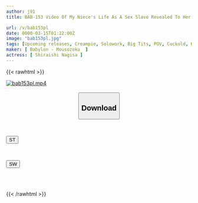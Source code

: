 ```yaml
---
author: j91
title: BAB-153 Video Of My Niece's Life As A Sex Slave Revealed To Her Uncle And Aunt Over The Phone, Nagisa Shiraishi

url: /v/bab153pl
date: 0000-03-15T01:22:00Z
image: "bab153pl.jpg"
tags: [Upcoming releases, Creampie, Solowork, Big Tits, POV, Cuckold, Huge Butt	]
maker: [ Babylon - Mousozoku  ]
actress: [ Shiraishi Nagisa ]
---
```



{{< rawhtml >}}

<div class="video" data-videoid="pending_link_2.html">
    <a href="javascript:;">
        <img src="/v/bab153pl/bab153pl.jpg" width="WIDTH" height="HEIGHT" alt="bab153pl.mp4" loading="lazy">
    </a>
</div>

<script type="text/javascript" src="https://j91.asia/asset/on-demand-pend.js"></script>

<br>
  <link rel="stylesheet" href="https://j91.asia/asset/bs5.css">
  
  <center>
  <button class="btn btn-primary" type="button" data-bs-toggle="collapse" data-bs-target=".multi-collapse" aria-expanded="false" aria-controls="multiCollapseExample1 multiCollapseExample2"><h2>Download</h2></button></center>
</p>
<div class="row">
  <div class="col">
    <div class="collapse multi-collapse" id="multiCollapseExample1">
      <div class="card card-body">
	      	      <br>
<div class="buttons">  
<p><a href="https://j91.asia/pending_link_2.html" target="_blank"><button class="btn-hover color-3"><i class="fa fa-download"></i> ST</button></a></p></div>
    </div>
  </div>
</div>
  <div class="col">
    <div class="collapse multi-collapse" id="multiCollapseExample2">
      <div class="card card-body">
	      <br>
<div class="buttons">
<p><a href="https://j91.asia/pending_link_2.html" target="_blank"><button class="btn-hover color-2"><i class="fa fa-download"></i> SW</button></a></p></div>
<br><br>
      </div>
    </div>
  </div>
</div>

{{< /rawhtml >}}